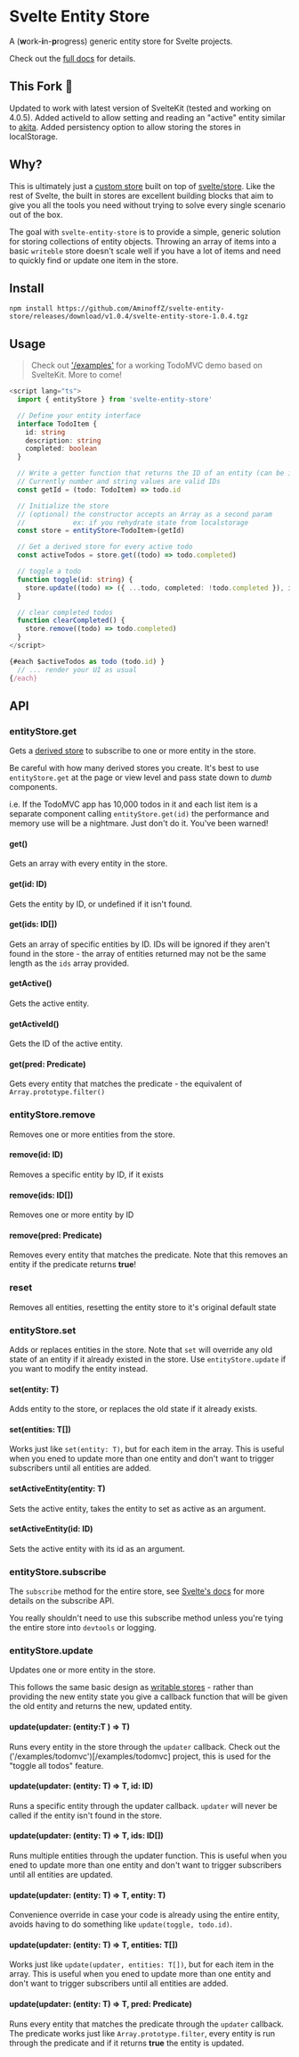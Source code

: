 # Svelte Entity Store

A (**w**ork-**i**n-**p**rogress) generic entity store for Svelte projects.

Check out the [full docs](https://aminoffz.github.io/svelte-entity-store) for details.

## This Fork 🍴

Updated to work with latest version of SvelteKit (tested and working on 4.0.5).
Added activeId to allow setting and reading an "active" entity similar to [akita](https://opensource.salesforce.com/akita/docs/entities/active/).
Added persistency option to allow storing the stores in localStorage.

## Why?

This is ultimately just a [custom store](https://svelte.dev/examples#custom-stores) built on top of [svelte/store](https://svelte.dev/docs#svelte_store). Like the rest of Svelte, the built in stores are excellent building blocks that aim to give you all the tools you need without trying to solve every single scenario out of the box.

The goal with `svelte-entity-store` is to provide a simple, generic solution for storing collections of entity objects. Throwing an array of items into a basic `writeble` store doesn't scale well if you have a lot of items and need to quickly find or update one item in the store.

## Install

```
npm install https://github.com/AminoffZ/svelte-entity-store/releases/download/v1.0.4/svelte-entity-store-1.0.4.tgz
```

## Usage

> Check out ['/examples'](/examples) for a working TodoMVC demo based on SvelteKit.  More to come!

```ts
<script lang="ts">
  import { entityStore } from 'svelte-entity-store'

  // Define your entity interface
  interface TodoItem {
    id: string
    description: string
    completed: boolean
  }

  // Write a getter function that returns the ID of an entity (can be inlined in the constructor also)
  // Currently number and string values are valid IDs
  const getId = (todo: TodoItem) => todo.id

  // Initialize the store
  // (optional) the constructor accepts an Array as a second param
  //            ex: if you rehydrate state from localstorage 
  const store = entityStore<TodoItem>(getId)

  // Get a derived store for every active todo
  const activeTodos = store.get((todo) => todo.completed)

  // toggle a todo
  function toggle(id: string) {
    store.update((todo) => ({ ...todo, completed: !todo.completed }), id)
  }

  // clear completed todos
  function clearCompleted() {
    store.remove((todo) => todo.completed)
  }
</script>

{#each $activeTodos as todo (todo.id) }
  // ... render your UI as usual
{/each}
```

## API

### entityStore.get

Gets a [derived store](https://svelte.dev/docs#derived) to subscribe to one or more entity in the store.

Be careful with how many derived stores you create. It's best to use `entityStore.get` at the page or view level and pass state down to *dumb* components.

i.e. If the TodoMVC app has 10,000 todos in it and each list item is a separate component calling `entityStore.get(id)` the performance and memory use will be a nightmare.  Just don't do it.  You've been warned!

#### get()

Gets an array with every entity in the store.

#### get(id: ID)

Gets the entity by ID, or undefined if it isn't found.

#### get(ids: ID[])

Gets an array of specific entities by ID.  IDs will be ignored if they aren't found in the store - the array of entities returned may not be the same length as the `ids` array provided.

#### getActive()

Gets the active entity.

#### getActiveId()

Gets the ID of the active entity.

#### get(pred: Predicate<T>)

Gets every entity that matches the predicate - the equivalent of `Array.prototype.filter()`

### entityStore.remove

Removes one or more entities from the store.

#### remove(id: ID)

Removes a specific entity by ID, if it exists

#### remove(ids: ID[])

Removes one or more entity by ID

#### remove(pred: Predicate<T>)

Removes every entity that matches the predicate.  Note that this removes an entity if the predicate returns **true**!

### reset

Removes all entities, resetting the entity store to it's original default state

### entityStore.set

Adds or replaces entities in the store.  Note that `set` will override any old state of an entity if it already existed in the store.  Use `entityStore.update` if you want to modify the entity instead.

#### set(entity: T)

Adds entity to the store, or replaces the old state if it already exists.

#### set(entities: T[])

Works just like `set(entity: T)`, but for each item in the array.  This is useful when you ened to update more than one entity and don't want to trigger subscribers until all entities are added.

#### setActiveEntity(entity: T)

Sets the active entity, takes the entity to set as active as an argument.

#### setActiveEntity(id: ID)

Sets the active entity with its id as an argument.

### entityStore.subscribe

The `subscribe` method for the entire store, see [Svelte's docs](https://svelte.dev/docs#svelte_store) for more details on the subscribe API.

You really shouldn't need to use this subscribe method unless you're tying the entire store into `devtools` or logging.

### entityStore.update

Updates one or more entity in the store.

This follows the same basic design as [writable stores](https://svelte.dev/examples#writable-stores) - rather than providing the new entity state you give a callback function that will be given the old entity and returns the new, updated entity.

#### update(updater: (entity:T ) => T)

Runs every entity in the store through the `updater` callback.  Check out the ('/examples/todomvc')[/examples/todomvc] project, this is used for the "toggle all todos" feature.

#### update(updater: (entity: T) => T, id: ID)

Runs a specific entity through the updater callback.  `updater` will never be called if the entity isn't found in the store.

#### update(updater: (entity: T) => T, ids: ID[])

Runs multiple entities through the updater function.  This is useful when you ened to update more than one entity and don't want to trigger subscribers until all entities are updated.

#### update(updater: (entity: T) => T, entity: T)

Convenience override in case your code is already using the entire entity, avoids having to do something like `update(toggle, todo.id)`.

#### update(updater: (entity: T) => T, entities: T[])

Works just like `update(updater, entities: T[])`, but for each item in the array.  This is useful when you ened to update more than one entity and don't want to trigger subscribers until all entities are added.

#### update(updater: (entity: T) => T, pred: Predicate<T>)

Runs every entity that matches the predicate through the `updater` callback.  The predicate works just like `Array.prototype.filter`, every entity is run through the predicate and if it returns **true** the entity is updated.
